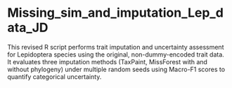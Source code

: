 # Missing_sim_and_imputation_Lep_data_JD
This revised R script performs trait imputation and uncertainty assessment for Lepidoptera species using the original, non-dummy-encoded trait data. It evaluates three imputation methods (TaxPaint, MissForest with and without phylogeny) under multiple random seeds using Macro-F1 scores to quantify categorical uncertainty.
